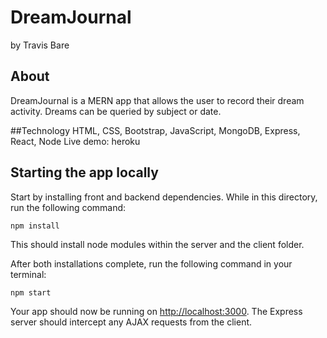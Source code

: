 # DreamJournal

by Travis Bare

## About 

DreamJournal is a MERN app that allows the user to record their dream activity. Dreams can be queried by subject or date.

##Technology
HTML, CSS, Bootstrap, JavaScript, MongoDB, Express, React, Node
Live demo: heroku

## Starting the app locally

Start by installing front and backend dependencies. While in this directory, run the following command:

```
npm install
```

This should install node modules within the server and the client folder.

After both installations complete, run the following command in your terminal:

```
npm start
```

Your app should now be running on <http://localhost:3000>. The Express server should intercept any AJAX requests from the client.


